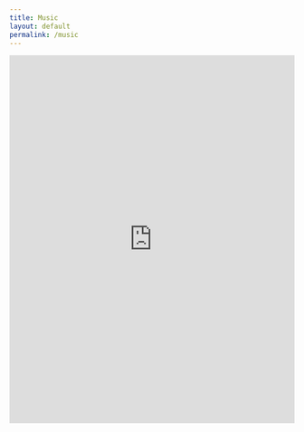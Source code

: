 ```yaml
---
title: Music
layout: default
permalink: /music
---
```


<iframe class="iframe-dynamic" width="100%" height="650px" scrolling="no" frameborder="yes" allow="autoplay" src="https://w.soundcloud.com/player/?url=https%3A//api.soundcloud.com/users/7047753&color=%23ff5500&auto_play=false&hide_related=true&show_comments=false&show_user=true&show_reposts=false&show_teaser=false&visual=false&show_artwork=true"></iframe>